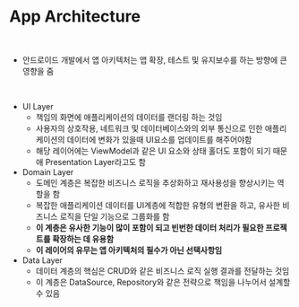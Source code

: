 # App Architecture

<br>

* 안드로이드 개발에서 앱 아키텍처는 앱 확장, 테스트 및 유지보수를 하는 방향에 큰 영향을 줌

<br>

* UI Layer
  * 책임의 화면에 애플리케이션의 데이터를 랜더링 하는 것임
  * 사용자의 상호작용, 네트워크 및 데이터베이스와의 외부 통신으로 인한 애플리케이션의 데이터에 변화가 있을때 UI요소를 업데이트를 해주어야함
  * 해당 레이어에는 ViewModel과 같은 UI 요소와 상태 홀더도 포함이 되기 때문애 Presentation Layer라고도 함
* Domain Layer
  * 도메인 계층은 복잡한 비즈니스 로직을 추상화하고 재사용성을 향상시키는 역할을 함
  * 복잡한 애플리케이션 데이터를 UI계층에 적합한 유형의 변환을 하고, 유사한 비즈니스 로직을 단일 기능으로 그룹화를 함
  * **이 계층은 유사한 기능이 많이 포함이 되고 빈번한 데이터 처리가 필요한 프로젝트를 확장하는 데 유용함**
  * **이 레이어의 유무는 앱 아키텍처의 필수가 아닌 선택사항임**
* Data Layer
  * 데이터 계층의 핵심은 CRUD와 같은 비즈니스 로직 실행 결과를 전달하는 것임
  * 이 계층은 DataSource, Repository와 같은 전략으로 책임을 나누어서 설계할 수 있음
